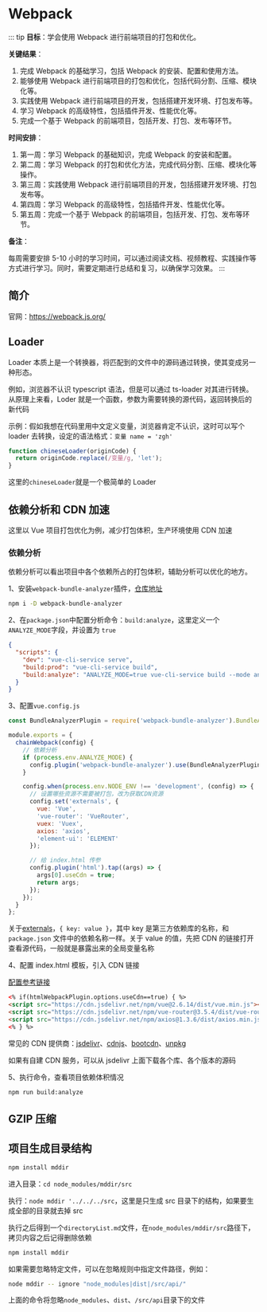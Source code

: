 # Webpack

::: tip
**目标**：学会使用 Webpack 进行前端项目的打包和优化。

**关键结果**：

1. 完成 Webpack 的基础学习，包括 Webpack 的安装、配置和使用方法。
2. 能够使用 Webpack 进行前端项目的打包和优化，包括代码分割、压缩、模块化等。
3. 实践使用 Webpack 进行前端项目的开发，包括搭建开发环境、打包发布等。
4. 学习 Webpack 的高级特性，包括插件开发、性能优化等。
5. 完成一个基于 Webpack 的前端项目，包括开发、打包、发布等环节。

**时间安排**：

1. 第一周：学习 Webpack 的基础知识，完成 Webpack 的安装和配置。
2. 第二周：学习 Webpack 的打包和优化方法，完成代码分割、压缩、模块化等操作。
3. 第三周：实践使用 Webpack 进行前端项目的开发，包括搭建开发环境、打包发布等。
4. 第四周：学习 Webpack 的高级特性，包括插件开发、性能优化等。
5. 第五周：完成一个基于 Webpack 的前端项目，包括开发、打包、发布等环节。

**备注**：

每周需要安排 5-10 小时的学习时间，可以通过阅读文档、视频教程、实践操作等方式进行学习。同时，需要定期进行总结和复习，以确保学习效果。
:::

## 简介

官网：<https://webpack.js.org/>

## Loader

Loader 本质上是一个转换器，将匹配到的文件中的源码通过转换，使其变成另一种形态。

例如，浏览器不认识 typescript 语法，但是可以通过 ts-loader 对其进行转换。从原理上来看，Loder 就是一个函数，参数为需要转换的源代码，返回转换后的新代码

示例：假如我想在代码里用中文定义变量，浏览器肯定不认识，这时可以写个 loader 去转换，设定的语法格式：`变量 name = 'zgh'`

```js
function chineseLoader(originCode) {
  return originCode.replace(/变量/g, 'let');
}
```

这里的`chineseLoader`就是一个极简单的 Loader

## 依赖分析和 CDN 加速

这里以 Vue 项目打包优化为例，减少打包体积，生产环境使用 CDN 加速

### 依赖分析

依赖分析可以看出项目中各个依赖所占的打包体积，辅助分析可以优化的地方。

1、安装`webpack-bundle-analyzer`插件，[仓库地址](https://github.com/webpack-contrib/webpack-bundle-analyzer)

```sh
npm i -D webpack-bundle-analyzer
```

2、在`package.json`中配置分析命令：`build:analyze`，这里定义一个`ANALYZE_MODE`字段，并设置为 `true`

```json
{
  "scripts": {
    "dev": "vue-cli-service serve",
    "build:prod": "vue-cli-service build",
    "build:analyze": "ANALYZE_MODE=true vue-cli-service build --mode analyze"
  }
}
```

3、配置`vue.config.js`

```js
const BundleAnalyzerPlugin = require('webpack-bundle-analyzer').BundleAnalyzerPlugin;

module.exports = {
  chainWebpack(config) {
    // 依赖分析
    if (process.env.ANALYZE_MODE) {
      config.plugin('webpack-bundle-analyzer').use(BundleAnalyzerPlugin);
    }

    config.when(process.env.NODE_ENV !== 'development', (config) => {
      // 设置哪些资源不需要被打包，改为获取CDN资源
      config.set('externals', {
        vue: 'Vue',
        'vue-router': 'VueRouter',
        vuex: 'Vuex',
        axios: 'axios',
        'element-ui': 'ELEMENT'
      });

      // 给 index.html 传参
      config.plugin('html').tap((args) => {
        args[0].useCdn = true;
        return args;
      });
    });
  }
};
```

关于[externals](https://webpack.js.org/configuration/externals/#root)，`{ key: value }`，其中 key 是第三方依赖库的名称，和`package.json` 文件中的依赖名称一样。关于 value 的值，先把 CDN 的链接打开查看源代码，一般就是暴露出来的全局变量名称

4、配置 index.html 模板，引入 CDN 链接

[配置参考链接](https://cli.vuejs.org/zh/guide/html-and-static-assets.html)

```html
<% if(htmlWebpackPlugin.options.useCdn==true) { %>
<script src="https://cdn.jsdelivr.net/npm/vue@2.6.14/dist/vue.min.js"></script>
<script src="https://cdn.jsdelivr.net/npm/vue-router@3.5.4/dist/vue-router.global.min.js"></script>
<script src="https://cdn.jsdelivr.net/npm/axios@1.3.6/dist/axios.min.js"></script>
<% } %>
```

常见的 CDN 提供商：[jsdelivr](https://www.jsdelivr.com/)、[cdnjs](https://cdnjs.com/libraries)、[bootcdn](https://www.bootcdn.cn/)、[unpkg](https://unpkg.com/)

如果有自建 CDN 服务，可以从 jsdelivr 上面下载各个库、各个版本的源码

5、执行命令，查看项目依赖体积情况

```sh
npm run build:analyze
```

## GZIP 压缩

## 项目生成目录结构

```sh
npm install mddir
```

进入目录：`cd node_modules/mddir/src`

执行：`node mddir '../../../src`，这里是只生成 src 目录下的结构，如果要生成全部的目录就去掉 src

执行之后得到一个`directoryList.md`文件，在`node_modules/mddir/src`路径下，
拷贝内容之后记得删除依赖

```sh
npm install mddir
```

如果需要忽略特定文件，可以在忽略规则中指定文件路径，例如：

```sh
node mddir -- ignore "node_modules|dist|/src/api/"
```

上面的命令将忽略`node_modules`、`dist`、`/src/api`目录下的文件

##
